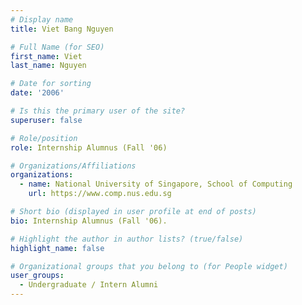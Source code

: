 ```yaml
---
# Display name
title: Viet Bang Nguyen

# Full Name (for SEO) 
first_name: Viet
last_name: Nguyen

# Date for sorting
date: '2006'

# Is this the primary user of the site?
superuser: false

# Role/position
role: Internship Alumnus (Fall '06)

# Organizations/Affiliations
organizations:
  - name: National University of Singapore, School of Computing
    url: https://www.comp.nus.edu.sg

# Short bio (displayed in user profile at end of posts)
bio: Internship Alumnus (Fall '06). 

# Highlight the author in author lists? (true/false)
highlight_name: false

# Organizational groups that you belong to (for People widget)
user_groups:
  - Undergraduate / Intern Alumni
---
```

